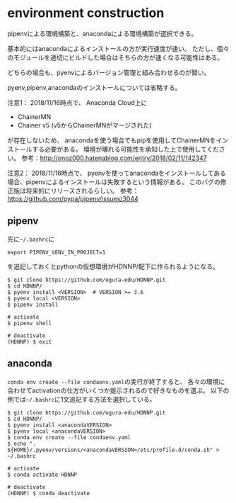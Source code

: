# environment construction

pipenvによる環境構築と、anacondaによる環境構築が選択できる。

基本的にはanacondaによるインストールの方が実行速度が速い。
ただし、個々のモジュールを適切にビルドした場合はそちらの方が速くなる可能性はある。

どちらの場合も、pyenvによるバージョン管理と組み合わせるのが賢い。

pyenv,pipenv,anacondaのインストールについては省略する。

注意1：
2018/11/16時点で、
Anaconda Cloud上に

- ChainerMN
- Chainer v5 (v5からChainerMNがマージされた)

が存在しないため、
anacondaを使う場合でもpipを使用してChainerMNをインストールする必要がある。
環境が壊れる可能性を承知した上で使用してください。
参考：http://onoz000.hatenablog.com/entry/2018/02/11/142347

注意2：
2018/11/16時点で、
pyenvを使ってanacondaをインストールしてある場合、pipenvによるインストールは失敗するという情報がある。
このバグの修正版は将来的にリリースされるらしい。
参考：https://github.com/pypa/pipenv/issues/3044

## pipenv

先に`~/.bashrc`に
```
export PIPENV_VENV_IN_PROJECT=1
```
を追記しておくとpythonの仮想環境がHDNNP/配下に作られるようになる。

```
$ git clone https://github.com/ogura-edu/HDNNP.git
$ cd HDNNP/
$ pyenv install <VERSION>  # VERSION >= 3.6
$ pyenv local <VERSION>
$ pipenv install

# activate
$ pipenv shell

# deactivate
(HDNNP) $ exit
```

## anaconda

`conda env create --file condaenv.yaml`の実行が終了すると、
各々の環境に合わせてactivationの仕方がいくつか提示されるので好きなものを選ぶ。
以下の例では`~/.bashrc`に1文追記する方法を選択している。

```
$ git clone https://github.com/ogura-edu/HDNNP.git
$ cd HDNNP/
$ pyenv install <anacondaVERSION>
$ pyenv local <anacondaVERSION>
$ conda env create --file condaenv.yaml
$ echo ". ${HOME}/.pyenv/versions/<anacondaVERSION>/etc/profile.d/conda.sh" > ~/.bashrc

# activate
$ conda activate HDNNP

# deactivate
(HDNNP) $ conda deactivate
```
